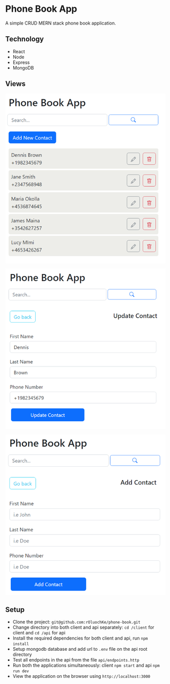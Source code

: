 # Phone Book App

A simple CRUD MERN stack phone book application.

## Technology

- React
- Node
- Express
- MongoDB

## Views

<p align="center">
  <img src="screenshots/capture1.PNG" width="800" />
</p>

<p align="center">
  <img src="screenshots/capture2.PNG" width="800" />
</p>

<p align="center">
  <img src="screenshots/capture3.PNG" width="800" />
</p>

## Setup

- Clone the project: `git@github.com:rOluochKe/phone-book.git`
- Change directory into both client and api separately: `cd /client` for client and `cd /api` for api
- Install the required dependencies for both client and api, run `npm install`
- Setup mongodb database and add url to `.env` file on the api root directory
- Test all endpoints in the api from the file `api/endpoints.http`
- Run both the applications simultaneously: client `npm start` and api `npm run dev`
- View the application on the browser using `http://localhost:3000`
